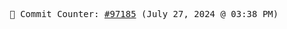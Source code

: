 <p align="center">
    <samp>
        📮 Commit Counter: <a href="https://github.com/Javascript-void0/Javascript-void0/commits/main">#97185</a> (July 27, 2024 @ 03:38 PM)
    </samp>
</p>